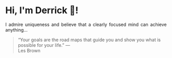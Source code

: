 # Hi, I'm Derrick 👋!
<p align="justify">I admire uniqueness and believe that a clearly focused mind can achieve anything...</p> 
<!-- #quote-start -->
<blockquote>&ldquo;Your goals are the road maps that guide you and show you what is possible for your life.&rdquo; &mdash; <footer>Les Brown</footer></blockquote>
<!-- #quote-end -->

